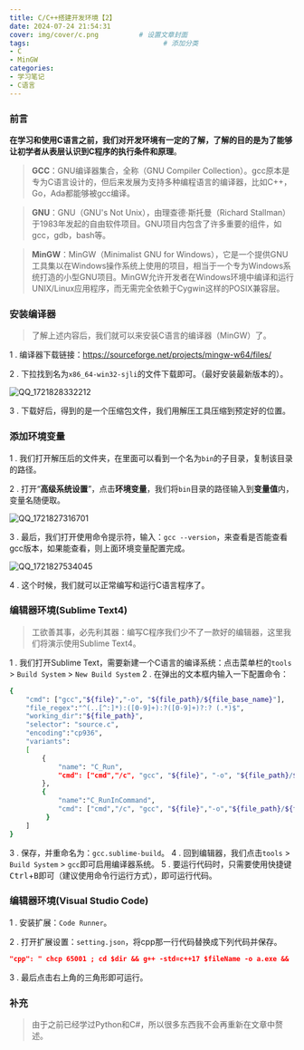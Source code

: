 ```yaml
---
title: C/C++搭建开发环境【2】
date: 2024-07-24 21:54:31
cover: img/cover/c.png          # 设置文章封面
tags:                                 # 添加分类
- C
- MinGW
categories:  
- 学习笔记
- C语言
---
```

### 前言

**在学习和使用C语言之前，我们对开发环境有一定的了解，了解的目的是为了能够让初学者从表层认识到C程序的执行条件和原理**。

> **GCC**：GNU编译器集合，全称（GNU Compiler Collection）。gcc原本是专为C语言设计的，但后来发展为支持多种编程语言的编译器，比如C++，Go，Ada都能够被gcc编译。

> **GNU**：GNU（GNU's Not Unix），由理查德·斯托曼（Richard Stallman）于1983年发起的自由软件项目。GNU项目内包含了许多重要的组件，如gcc，gdb，bash等。

> **MinGW**：MinGW（Minimalist GNU for Windows），它是一个提供GNU工具集以在Windows操作系统上使用的项目，相当于一个专为Windows系统打造的小型GNU项目。MinGW允许开发者在Windows环境中编译和运行UNIX/Linux应用程序，而无需完全依赖于Cygwin这样的POSIX兼容层。

 ### 安装编译器

> 了解上述内容后，我们就可以来安装C语言的编译器（MinGW）了。

1 . 编译器下载链接：https://sourceforge.net/projects/mingw-w64/files/

2 . 下拉找到名为`x86_64-win32-sjli`的文件下载即可。（最好安装最新版本的）。



![QQ_1721828332212](https://gcore.jsdelivr.net/gh/Almango/Blog_imgbed@main/post/post_c2_1.png)

3 . 下载好后，得到的是一个压缩包文件，我们用解压工具压缩到预定好的位置。

### 添加环境变量

1 . 我们打开解压后的文件夹，在里面可以看到一个名为`bin`的子目录，复制该目录的路径。

2 . 打开“**高级系统设置**”，点击**环境变量**，我们将`bin`目录的路径输入到**变量值**内，变量名随便取。



![QQ_1721827316701](https://gcore.jsdelivr.net/gh/Almango/Blog_imgbed@main/post/post_c2_2.png)

3 . 最后，我们打开使用命令提示符，输入：`gcc --version`，来查看是否能查看gcc版本，如果能查看，则上面环境变量配置完成。



![QQ_1721827534045](https://gcore.jsdelivr.net/gh/Almango/Blog_imgbed@main/post/post_c2_3.png)

4 . 这个时候，我们就可以正常编写和运行C语言程序了。

### 编辑器环境(Sublime Text4)
>工欲善其事，必先利其器：编写C程序我们少不了一款好的编辑器，这里我们将演示使用Sublime Text4。

1 . 我们打开Sublime Text，需要新建一个C语言的编译系统：点击菜单栏的`tools` > `Build System` > `New Build System`
2 . 在弹出的文本框内输入一下配置命令：

```bash
{
    "cmd": ["gcc","${file}","-o", "${file_path}/${file_base_name}"],
    "file_regex":"^(..[^:]*):([0-9]+):?([0-9]+)?:? (.*)$",
    "working_dir":"${file_path}",
    "selector": "source.c",
    "encoding":"cp936",
    "variants":
    [
        {
            "name": "C_Run",
            "cmd": ["cmd","/c", "gcc", "${file}", "-o", "${file_path}/${file_base_name}","&&", "cmd", "/c","${file_path}/${file_base_name}"]
        },
        {
            "name":"C_RunInCommand",
            "cmd": ["cmd","/c", "gcc", "${file}","-o","${file_path}/${file_base_name}", "&&","start", "cmd", "/c","${file_path}/${file_base_name} & pause"]
         }
    ]
}

```
3 . 保存，并重命名为：`gcc.sublime-build`。
4 . 回到编辑器，我们点击`tools` > `Build System` > `gcc`即可启用编译器系统。
5 . 要运行代码时，只需要使用快捷键<kbd>Ctrl</kbd>+<kbd>B</kbd>即可（建议使用命令行运行方式），即可运行代码。

### 编辑器环境(Visual Studio Code)

1 . 安装扩展：`Code Runner`。

2 . 打开扩展设置：`setting.json`，将cpp那一行代码替换成下列代码并保存。

```json
"cpp": " chcp 65001 ; cd $dir && g++ -std=c++17 $fileName -o a.exe && ./a.exe",
```

3 . 最后点击右上角的三角形即可运行。

### 补充
>由于之前已经学过Python和C#，所以很多东西我不会再重新在文章中赘述。


